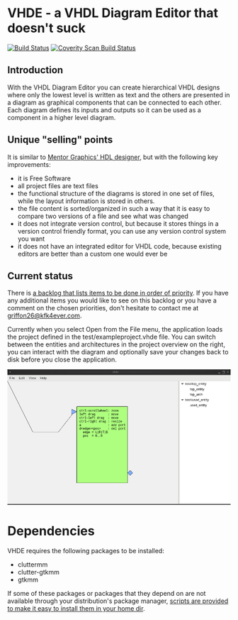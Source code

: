 # VHDE - a VHDL Diagram Editor that doesn't suck

[![Build Status](https://travis-ci.org/Griffon26/vhde.svg?branch=master)](https://travis-ci.org/Griffon26/vhde)
[![Coverity Scan Build Status](https://scan.coverity.com/projects/12963/badge.svg)](https://scan.coverity.com/projects/griffon26-vhde)

## Introduction

With the VHDL Diagram Editor you can create hierarchical VHDL designs where
only the lowest level is written as text and the others are presented in a
diagram as graphical components that can be connected to each other.  Each
diagram defines its inputs and outputs so it can be used as a component in
a higher level diagram.

## Unique "selling" points

It is similar to [Mentor Graphics' HDL designer][1], but with the following
key improvements:

* it is Free Software
* all project files are text files
* the functional structure of the diagrams is stored in one set of files,
  while the layout information is stored in others.
* the file content is sorted/organized in such a way that it is easy to
  compare two versions of a file and see what was changed
* it does not integrate version control, but because it stores things in
  a version control friendly format, you can use any version control
  system you want
* it does not have an integrated editor for VHDL code, because existing
  editors are better than a custom one would ever be
  
[1]: https://www.mentor.com/products/fpga/hdl_design/hdl_designer_series/

## Current status

There is [a backlog that lists items to be done in order of
priority](docs/backlog.md). If you have any additional items you would like to
see on this backlog or you have a comment on the chosen priorities, don't
hesitate to contact me at griffon26@kfk4ever.com.

Currently when you select Open from the File menu, the application loads the
project defined in the test/exampleproject.vhde file.  You can switch between
the entities and architectures in the project overview on the right, you can
interact with the diagram and optionally save your changes back to disk before
you close the application.

![A screenshot](/docs/images/screenshot.png?raw=true)

# Dependencies

VHDE requires the following packages to be installed:

* cluttermm
* clutter-gtkmm
* gtkmm

If some of these packages or packages that they depend on are not available
through your distribution's package manager, [scripts are provided to make it
easy to install them in your home dir](deps/INSTALL.md).


